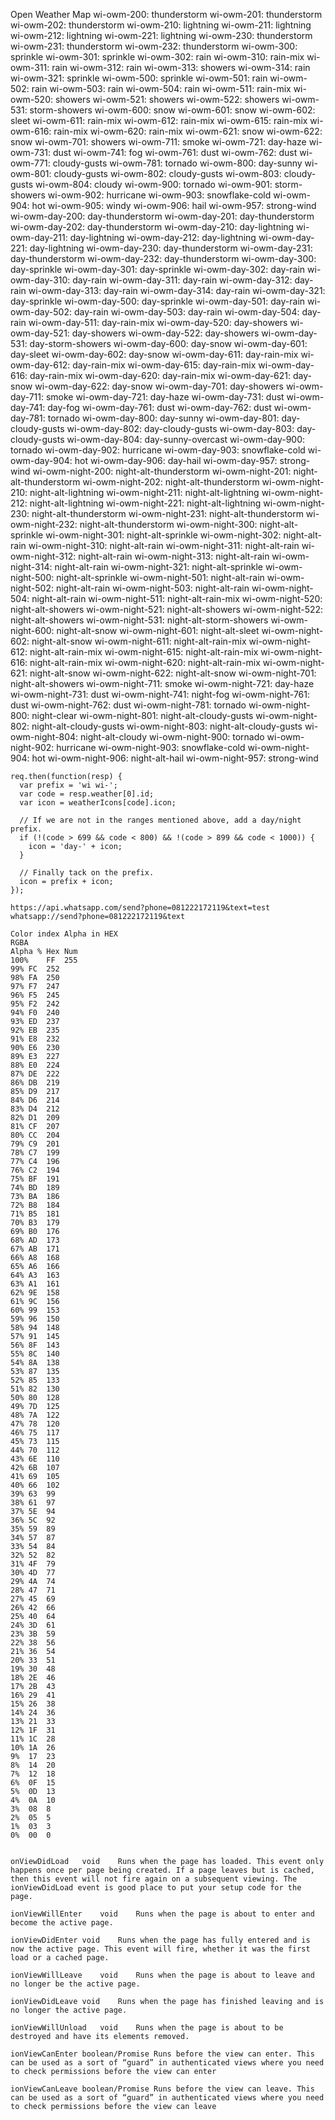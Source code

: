 Open Weather Map
    wi-owm-200: thunderstorm
    wi-owm-201: thunderstorm
    wi-owm-202: thunderstorm
    wi-owm-210: lightning
    wi-owm-211: lightning
    wi-owm-212: lightning
    wi-owm-221: lightning
    wi-owm-230: thunderstorm
    wi-owm-231: thunderstorm
    wi-owm-232: thunderstorm
    wi-owm-300: sprinkle
    wi-owm-301: sprinkle
    wi-owm-302: rain
    wi-owm-310: rain-mix
    wi-owm-311: rain
    wi-owm-312: rain
    wi-owm-313: showers
    wi-owm-314: rain
    wi-owm-321: sprinkle
    wi-owm-500: sprinkle
    wi-owm-501: rain
    wi-owm-502: rain
    wi-owm-503: rain
    wi-owm-504: rain
    wi-owm-511: rain-mix
    wi-owm-520: showers
    wi-owm-521: showers
    wi-owm-522: showers
    wi-owm-531: storm-showers
    wi-owm-600: snow
    wi-owm-601: snow
    wi-owm-602: sleet
    wi-owm-611: rain-mix
    wi-owm-612: rain-mix
    wi-owm-615: rain-mix
    wi-owm-616: rain-mix
    wi-owm-620: rain-mix
    wi-owm-621: snow
    wi-owm-622: snow
    wi-owm-701: showers
    wi-owm-711: smoke
    wi-owm-721: day-haze
    wi-owm-731: dust
    wi-owm-741: fog
    wi-owm-761: dust
    wi-owm-762: dust
    wi-owm-771: cloudy-gusts
    wi-owm-781: tornado
    wi-owm-800: day-sunny
    wi-owm-801: cloudy-gusts
    wi-owm-802: cloudy-gusts
    wi-owm-803: cloudy-gusts
    wi-owm-804: cloudy
    wi-owm-900: tornado
    wi-owm-901: storm-showers
    wi-owm-902: hurricane
    wi-owm-903: snowflake-cold
    wi-owm-904: hot
    wi-owm-905: windy
    wi-owm-906: hail
    wi-owm-957: strong-wind
    wi-owm-day-200: day-thunderstorm
    wi-owm-day-201: day-thunderstorm
    wi-owm-day-202: day-thunderstorm
    wi-owm-day-210: day-lightning
    wi-owm-day-211: day-lightning
    wi-owm-day-212: day-lightning
    wi-owm-day-221: day-lightning
    wi-owm-day-230: day-thunderstorm
    wi-owm-day-231: day-thunderstorm
    wi-owm-day-232: day-thunderstorm
    wi-owm-day-300: day-sprinkle
    wi-owm-day-301: day-sprinkle
    wi-owm-day-302: day-rain
    wi-owm-day-310: day-rain
    wi-owm-day-311: day-rain
    wi-owm-day-312: day-rain
    wi-owm-day-313: day-rain
    wi-owm-day-314: day-rain
    wi-owm-day-321: day-sprinkle
    wi-owm-day-500: day-sprinkle
    wi-owm-day-501: day-rain
    wi-owm-day-502: day-rain
    wi-owm-day-503: day-rain
    wi-owm-day-504: day-rain
    wi-owm-day-511: day-rain-mix
    wi-owm-day-520: day-showers
    wi-owm-day-521: day-showers
    wi-owm-day-522: day-showers
    wi-owm-day-531: day-storm-showers
    wi-owm-day-600: day-snow
    wi-owm-day-601: day-sleet
    wi-owm-day-602: day-snow
    wi-owm-day-611: day-rain-mix
    wi-owm-day-612: day-rain-mix
    wi-owm-day-615: day-rain-mix
    wi-owm-day-616: day-rain-mix
    wi-owm-day-620: day-rain-mix
    wi-owm-day-621: day-snow
    wi-owm-day-622: day-snow
    wi-owm-day-701: day-showers
    wi-owm-day-711: smoke
    wi-owm-day-721: day-haze
    wi-owm-day-731: dust
    wi-owm-day-741: day-fog
    wi-owm-day-761: dust
    wi-owm-day-762: dust
    wi-owm-day-781: tornado
    wi-owm-day-800: day-sunny
    wi-owm-day-801: day-cloudy-gusts
    wi-owm-day-802: day-cloudy-gusts
    wi-owm-day-803: day-cloudy-gusts
    wi-owm-day-804: day-sunny-overcast
    wi-owm-day-900: tornado
    wi-owm-day-902: hurricane
    wi-owm-day-903: snowflake-cold
    wi-owm-day-904: hot
    wi-owm-day-906: day-hail
    wi-owm-day-957: strong-wind
    wi-owm-night-200: night-alt-thunderstorm
    wi-owm-night-201: night-alt-thunderstorm
    wi-owm-night-202: night-alt-thunderstorm
    wi-owm-night-210: night-alt-lightning
    wi-owm-night-211: night-alt-lightning
    wi-owm-night-212: night-alt-lightning
    wi-owm-night-221: night-alt-lightning
    wi-owm-night-230: night-alt-thunderstorm
    wi-owm-night-231: night-alt-thunderstorm
    wi-owm-night-232: night-alt-thunderstorm
    wi-owm-night-300: night-alt-sprinkle
    wi-owm-night-301: night-alt-sprinkle
    wi-owm-night-302: night-alt-rain
    wi-owm-night-310: night-alt-rain
    wi-owm-night-311: night-alt-rain
    wi-owm-night-312: night-alt-rain
    wi-owm-night-313: night-alt-rain
    wi-owm-night-314: night-alt-rain
    wi-owm-night-321: night-alt-sprinkle
    wi-owm-night-500: night-alt-sprinkle
    wi-owm-night-501: night-alt-rain
    wi-owm-night-502: night-alt-rain
    wi-owm-night-503: night-alt-rain
    wi-owm-night-504: night-alt-rain
    wi-owm-night-511: night-alt-rain-mix
    wi-owm-night-520: night-alt-showers
    wi-owm-night-521: night-alt-showers
    wi-owm-night-522: night-alt-showers
    wi-owm-night-531: night-alt-storm-showers
    wi-owm-night-600: night-alt-snow
    wi-owm-night-601: night-alt-sleet
    wi-owm-night-602: night-alt-snow
    wi-owm-night-611: night-alt-rain-mix
    wi-owm-night-612: night-alt-rain-mix
    wi-owm-night-615: night-alt-rain-mix
    wi-owm-night-616: night-alt-rain-mix
    wi-owm-night-620: night-alt-rain-mix
    wi-owm-night-621: night-alt-snow
    wi-owm-night-622: night-alt-snow
    wi-owm-night-701: night-alt-showers
    wi-owm-night-711: smoke
    wi-owm-night-721: day-haze
    wi-owm-night-731: dust
    wi-owm-night-741: night-fog
    wi-owm-night-761: dust
    wi-owm-night-762: dust
    wi-owm-night-781: tornado
    wi-owm-night-800: night-clear
    wi-owm-night-801: night-alt-cloudy-gusts
    wi-owm-night-802: night-alt-cloudy-gusts
    wi-owm-night-803: night-alt-cloudy-gusts
    wi-owm-night-804: night-alt-cloudy
    wi-owm-night-900: tornado
    wi-owm-night-902: hurricane
    wi-owm-night-903: snowflake-cold
    wi-owm-night-904: hot
    wi-owm-night-906: night-alt-hail
    wi-owm-night-957: strong-wind

```JS
req.then(function(resp) {
  var prefix = 'wi wi-';
  var code = resp.weather[0].id;
  var icon = weatherIcons[code].icon;

  // If we are not in the ranges mentioned above, add a day/night prefix.
  if (!(code > 699 && code < 800) && !(code > 899 && code < 1000)) {
    icon = 'day-' + icon;
  }

  // Finally tack on the prefix.
  icon = prefix + icon;
});

https://api.whatsapp.com/send?phone=081222172119&text=test
whatsapp://send?phone=081222172119&text

Color index Alpha in HEX
RGBA
Alpha %	Hex	Num
100%	FF	255
99%	FC	252
98%	FA	250
97%	F7	247
96%	F5	245
95%	F2	242
94%	F0	240
93%	ED	237
92%	EB	235
91%	E8	232
90%	E6	230
89%	E3	227
88%	E0	224
87%	DE	222
86%	DB	219
85%	D9	217
84%	D6	214
83%	D4	212
82%	D1	209
81%	CF	207
80%	CC	204
79%	C9	201
78%	C7	199
77%	C4	196
76%	C2	194
75%	BF	191
74%	BD	189
73%	BA	186
72%	B8	184
71%	B5	181
70%	B3	179
69%	B0	176
68%	AD	173
67%	AB	171
66%	A8	168
65%	A6	166
64%	A3	163
63%	A1	161
62%	9E	158
61%	9C	156
60%	99	153
59%	96	150
58%	94	148
57%	91	145
56%	8F	143
55%	8C	140
54%	8A	138
53%	87	135
52%	85	133
51%	82	130
50%	80	128
49%	7D	125
48%	7A	122
47%	78	120
46%	75	117
45%	73	115
44%	70	112
43%	6E	110
42%	6B	107
41%	69	105
40%	66	102
39%	63	99
38%	61	97
37%	5E	94
36%	5C	92
35%	59	89
34%	57	87
33%	54	84
32%	52	82
31%	4F	79
30%	4D	77
29%	4A	74
28%	47	71
27%	45	69
26%	42	66
25%	40	64
24%	3D	61
23%	3B	59
22%	38	56
21%	36	54
20%	33	51
19%	30	48
18%	2E	46
17%	2B	43
16%	29	41
15%	26	38
14%	24	36
13%	21	33
12%	1F	31
11%	1C	28
10%	1A	26
9%	17	23
8%	14	20
7%	12	18
6%	0F	15
5%	0D	13
4%	0A	10
3%	08	8
2%	05	5
1%	03	3
0%	00	0


onViewDidLoad	void	Runs when the page has loaded. This event only happens once per page being created. If a page leaves but is cached, then this event will not fire again on a subsequent viewing. The ionViewDidLoad event is good place to put your setup code for the page.

ionViewWillEnter	void	Runs when the page is about to enter and become the active page.

ionViewDidEnter	void	Runs when the page has fully entered and is now the active page. This event will fire, whether it was the first load or a cached page.

ionViewWillLeave	void	Runs when the page is about to leave and no longer be the active page.

ionViewDidLeave	void	Runs when the page has finished leaving and is no longer the active page.

ionViewWillUnload	void	Runs when the page is about to be destroyed and have its elements removed.

ionViewCanEnter	boolean/Promise	Runs before the view can enter. This can be used as a sort of “guard” in authenticated views where you need to check permissions before the view can enter

ionViewCanLeave	boolean/Promise	Runs before the view can leave. This can be used as a sort of “guard” in authenticated views where you need to check permissions before the view can leave